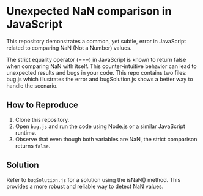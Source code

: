 # Unexpected NaN comparison in JavaScript

This repository demonstrates a common, yet subtle, error in JavaScript related to comparing NaN (Not a Number) values.

The strict equality operator (===) in JavaScript is known to return false when comparing NaN with itself.  This counter-intuitive behavior can lead to unexpected results and bugs in your code. This repo contains two files: bug.js which illustrates the error and bugSolution.js shows a better way to handle the scenario.

## How to Reproduce

1. Clone this repository.
2. Open `bug.js` and run the code using Node.js or a similar JavaScript runtime.
3. Observe that even though both variables are NaN, the strict comparison returns `false`.

## Solution

Refer to `bugSolution.js` for a solution using the isNaN() method.  This provides a more robust and reliable way to detect NaN values.